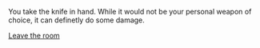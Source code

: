 You take the knife in hand. While it would not be your personal weapon of choice, it can definetly do some damage. 

[Leave the room](3-A.md)